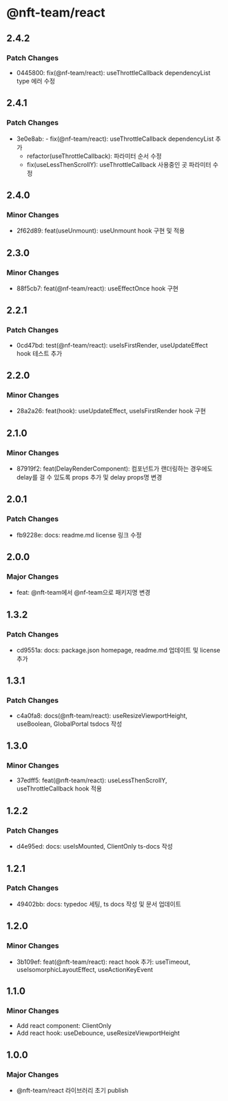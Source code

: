 # @nft-team/react

## 2.4.2

### Patch Changes

- 0445800: fix(@nf-team/react): useThrottleCallback dependencyList type 에러 수정

## 2.4.1

### Patch Changes

- 3e0e8ab: - fix(@nf-team/react): useThrottleCallback dependencyList 추가
  - refactor(useThrottleCallback): 파라미터 순서 수정
  - fix(useLessThenScrollY): useThrottleCallback 사용중인 곳 파라미터 수정

## 2.4.0

### Minor Changes

- 2f62d89: feat(useUnmount): useUnmount hook 구현 및 적용

## 2.3.0

### Minor Changes

- 88f5cb7: feat(@nf-team/react): useEffectOnce hook 구현

## 2.2.1

### Patch Changes

- 0cd47bd: test(@nf-team/react): useIsFirstRender, useUpdateEffect hook 테스트 추가

## 2.2.0

### Minor Changes

- 28a2a26: feat(hook): useUpdateEffect, useIsFirstRender hook 구현

## 2.1.0

### Minor Changes

- 87919f2: feat(DelayRenderComponent): 컴포넌트가 랜더링하는 경우에도 delay를 걸 수 있도록 props 추가 및 delay props명 변경

## 2.0.1

### Patch Changes

- fb9228e: docs: readme.md license 링크 수정

## 2.0.0

### Major Changes

- feat: @nft-team에서 @nf-team으로 패키지명 변경

## 1.3.2

### Patch Changes

- cd9551a: docs: package.json homepage, readme.md 업데이트 및 license 추가

## 1.3.1

### Patch Changes

- c4a0fa8: docs(@nft-team/react): useResizeViewportHeight, useBoolean, GlobalPortal tsdocs 작성

## 1.3.0

### Minor Changes

- 37edff5: feat(@nft-team/react): useLessThenScrollY, useThrottleCallback hook 적용

## 1.2.2

### Patch Changes

- d4e95ed: docs: useIsMounted, ClientOnly ts-docs 작성

## 1.2.1

### Patch Changes

- 49402bb: docs: typedoc 세팅, ts docs 작성 및 문서 업데이트

## 1.2.0

### Minor Changes

- 3b109ef: feat(@nft-team/react): react hook 추가: useTimeout, useIsomorphicLayoutEffect, useActionKeyEvent

## 1.1.0

### Minor Changes

- Add react component: ClientOnly
- Add react hook: useDebounce, useResizeViewportHeight

## 1.0.0

### Major Changes

- @nft-team/react 라이브러리 초기 publish
